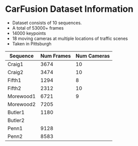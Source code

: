 # CarFusion Dataset Information
- Dataset consists of 10 sequences.
- A total of 53000+ frames
- 14000 keypoints
- 18 moving cameras at multiple locations of traffic scenes
- Taken in Pittsburgh


| Sequence | Num Frames | Num Cameras|
| ----------- | ----------- | ----------- |
| Craig1 | 3674 | 10 |
| Craig2 | 3474 | 10 |
| Fifth1 | 1294 | 8 |
| Fifth2 | 2312 | 10 |
| Morewood1 | 6721 | 9 |
| Morewood2 | 7205 | |
| Butler1 | 1180 | |
| Butler2 | | |
| Penn1 | 9128| |
| Penn2 | 8583 | |

